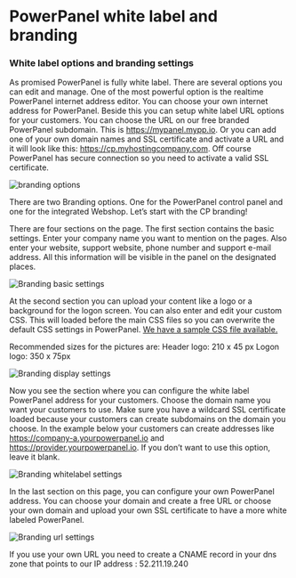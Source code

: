 # PowerPanel white label and branding

### White label options and branding settings

As promised PowerPanel is fully white label. There are several options you can edit and manage. One of the most powerful option is the realtime PowerPanel internet address editor. You can choose your own internet address for PowerPanel. Beside this you can setup white label URL options for your customers. You can choose the URL on our free branded PowerPanel subdomain. This is https://mypanel.mypp.io. Or you can add one of your own domain names and SSL certificate and activate a URL and it will look like this: https://cp.myhostingcompany.com. Off course PowerPanel has secure connection so you need to activate a valid SSL certificate.

![branding options](/supportpages/images/branding_options.png)

There are two Branding options. One for the PowerPanel control panel and one for the integrated Webshop. Let’s start with the CP branding!

There are four sections on the page. The first section contains the basic settings. Enter your company name you want to mention on the pages. Also enter your website, support website, phone number and support e-mail address. All this information will be visible in the panel on the designated places.

![Branding basic settings](/supportpages/images/cp_branding_basic_settings.png)

At the second section you can upload your content like a logo or a background for the logon screen. You can also enter and edit your custom CSS. This will loaded before the main CSS files so you can overwrite the default CSS settings in PowerPanel. [We have a sample CSS file available.](https://cp.powerpanel.io/includes/css/colors.css)

Recommended sizes for the pictures are:
Header logo: 210 x 45 px
Logon logo: 350 x 75px

![Branding display settings](/supportpages/images/cp_branding_display_settings.png)

Now you see the section where you can configure the white label PowerPanel address for your customers. Choose the domain name you want your customers to use. Make sure you have a wildcard SSL certificate loaded because your customers can create subdomains on the domain you choose. In the example below your customers can create addresses like https://company-a.yourpowerpanel.io and https://provider.yourpowerpanel.io. If you don’t want to use this option, leave it blank.

![Branding whitelabel settings](/supportpages/images/cp_branding_whitelabel_settings.png)

In the last section on this page, you can configure your own PowerPanel address. You can choose your domain and create a free URL or choose your own domain and upload your own SSL certificate to have a more white labeled PowerPanel.

![Branding url settings](/supportpages/images/cp_branding_url_settings.png)

If you use your own URL you need to create a CNAME record in your dns zone that points to our IP address : 52.211.19.240
